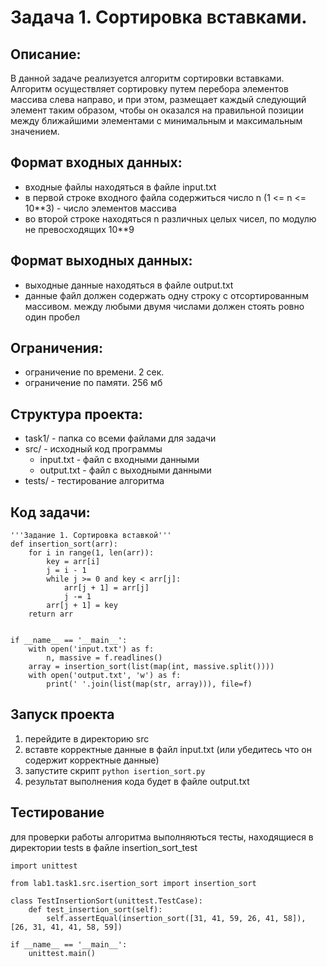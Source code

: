 Задача 1. Сортировка вставками.
================================
Описание:
--------------------------------
В данной задаче реализуется алгоритм сортировки вставками. Алгоритм осуществляет сортировку путем перебора элементов массива слева направо, и при этом, размещает каждый следующий элемент таким образом, чтобы он оказался на правильной позиции между ближайшими элементами с минимальным и максимальным значением.

Формат входных данных:
------------------------------
* входные файлы находяться в файле input.txt
* в первой строке входного файла содержиться число n (1 <= n <= 10**3) - число элементов массива
* во второй строке находяться n различных целых чисел, по модулю не превосходящих 10**9

Формат выходных данных:
--------------------
* выходные данные находяться в файле output.txt
* данные файл должен содержать одну строку с отсортированным массивом. между любыми двумя числами должен стоять ровно один пробел

Ограничения:
--------
* ограничение по времени. 2 сек.
* ограничение по памяти. 256 мб

Структура проекта:
-------
* task1/ - папка со всеми файлами для задачи
* src/ - исходный код программы
    * input.txt - файл с входными данными
    * output.txt - файл с выходными данными
* tests/ - тестирование алгоритма

Код задачи:
---------
```
'''Задание 1. Сортировка вставкой'''
def insertion_sort(arr):
    for i in range(1, len(arr)):
        key = arr[i]
        j = i - 1
        while j >= 0 and key < arr[j]:
            arr[j + 1] = arr[j]
            j -= 1
        arr[j + 1] = key
    return arr


if __name__ == '__main__':
    with open('input.txt') as f:
        n, massive = f.readlines()
    array = insertion_sort(list(map(int, massive.split())))
    with open('output.txt', 'w') as f:
        print(' '.join(list(map(str, array))), file=f)
```

Запуск проекта
--------
1. перейдите в директорию src
2. вставте корректные данные в файл input.txt (или убедитесь что он содержит корректные данные)
3. запустите скрипт ```python isertion_sort.py```
4. результат выполнения кода будет в файле output.txt

Тестирование
----------
для проверки работы алгоритма выполняються тесты, находящиеся в директории tests в файле insertion_sort_test

```
import unittest

from lab1.task1.src.isertion_sort import insertion_sort

class TestInsertionSort(unittest.TestCase):
    def test_insertion_sort(self):
        self.assertEqual(insertion_sort([31, 41, 59, 26, 41, 58]), [26, 31, 41, 41, 58, 59])

if __name__ == '__main__':
    unittest.main()
```


